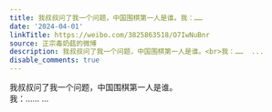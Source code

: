 ```yaml
---
title: 我叔叔问了我一个问题，中国围棋第一人是谁。我：……
date: '2024-04-01'
linkTitle: https://weibo.com/3825863518/O7IwNuBnr
source: 正宗毒奶菇的微博
description: 我叔叔问了我一个问题，中国围棋第一人是谁。<br>我：……  ...
disable_comments: true
---
```

我叔叔问了我一个问题，中国围棋第一人是谁。<br>我：……  ...